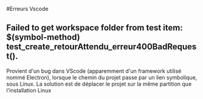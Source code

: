 #Erreurs Vscode
## Failed to get workspace folder from test item: $(symbol-method) test_create_retourAttendu_erreur400BadRequest().
Provient d'un bug dans VScode (apparemment d'un framework utilisé nommé Electron), lorsque le chemin du projet passe par un 
lien symbolique, sous Linux.
La solution est de déplacer le projet sur la même partition que l'installation Linux